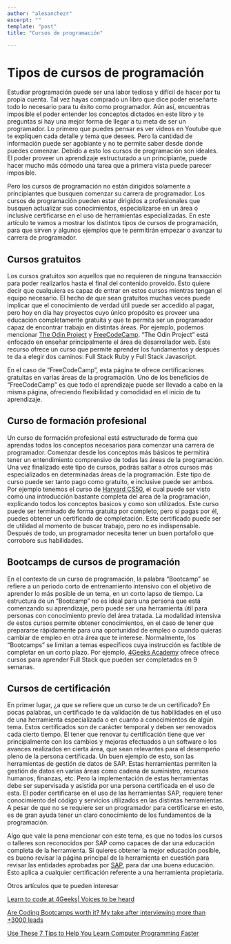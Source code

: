 ```yaml
---
author: "alesanchezr"
excerpt: ""
template: "post" 
title: "Cursos de programación"

---
```

# Tipos de cursos de programación

Estudiar programación puede ser una labor tediosa y difícil de hacer por tu propia cuenta. Tal vez hayas comprado un libro que dice poder enseñarte todo lo necesario para tu éxito como programador. Aún así, encuentras imposible el poder entender los conceptos dictados en este libro y te preguntas si hay una mejor forma de llegar a tu meta de ser un programador. Lo primero que puedes pensar es ver videos en Youtube que te expliquen cada detalle y tema que desees. Pero la cantidad de información puede ser agobiante y no te permite saber desde donde puedes comenzar. Debido a esto los cursos de programación son ideales. El poder proveer un aprendizaje estructurado a un principiante, puede hacer mucho más cómodo una tarea que a primera vista puede parecer imposible.

Pero los cursos de programación no están dirigidos solamente a principiantes que busquen comenzar su carrera de programador. Los cursos de programación pueden estar dirigidos a profesionales que busquen actualizar sus conocimientos, especializarse en un área o inclusive certificarse en el uso de herramientas especializadas. En este artículo te vamos a mostrar los distintos tipos de cursos de programación, para que sirven y algunos ejemplos que te permitirán empezar o avanzar tu carrera de programador.

## Cursos gratuitos

Los cursos gratuitos son aquellos que no requieren de ninguna transacción para poder realizarlos hasta el final del contenido proveído. Esto quiere decir que cualquiera es capaz de entrar en estos cursos mientras tengan el equipo necesario. El hecho de que sean gratuitos muchas veces puede implicar que el conocimiento de verdad útil puede ser accedido al pagar, pero hoy en día hay proyectos cuyo único propósito es proveer una educación completamente gratuita y que te permita ser un programador capaz de encontrar trabajo en distintas áreas. Por ejemplo, podemos mencionar [The Odin Project](https://www.theodinproject.com/) y [FreeCodeCamp](https://www.freecodecamp.org/). “The Odin Project” está enfocado en enseñar principalmente el área de desarrollador web. Este recurso ofrece un curso que permite aprender los fundamentos y después te da a elegir dos caminos: Full Stack Ruby y Full Stack Javascript.

En el caso de “FreeCodeCamp”, esta página te ofrece certificaciones gratuitas en varias áreas de la programación. Uno de los beneficios de “FreeCodeCamp” es que todo el aprendizaje puede ser llevado a cabo en la misma página, ofreciendo flexibilidad y comodidad en el inicio de tu aprendizaje.

## Curso de formación profesional

Un curso de formación profesional está estructurado de forma que aprendas todos los conceptos necesarios para comenzar una carrera de programador. Comenzar desde los conceptos más básicos te permitirá tener un entendimiento comprensivo de todas las áreas de la programación. Una vez finalizado este tipo de cursos, podrás saltar a otros cursos más especializados en determinadas áreas de la programación. Este tipo de curso puede ser tanto pago como gratuito, e inclusive puede ser ambos. Por ejemplo tenemos el curso de [Harvard CS50](https://www.edx.org/course/introduction-computer-science-harvardx-cs50x), el cual puede ser visto como una introducción bastante completa del area de la programación, explicando todos los conceptos basicos y como son utilizados. Este curso puede ser terminado de forma gratuita por completo, pero si pagas por él, puedes obtener un certificado de completación. Este certificado puede ser de utilidad al momento de buscar trabajo, pero no es indispensable. Después de todo, un programador necesita tener un buen portafolio que corrobore sus habilidades.

## Bootcamps de cursos de programación

En el contexto de un curso de programación, la palabra “Bootcamp” se refiere a un periodo corto de entrenamiento intensivo con el objetivo de aprender lo más posible de un tema, en un corto lapso de tiempo. La estructura de un “Bootcamp” no es ideal para una persona que está comenzando su aprendizaje, pero puede ser una herramienta útil para personas con conocimiento previo del área tratada. La modalidad intensiva de estos cursos permite obtener conocimientos, en el caso de tener que prepararse rápidamente para una oportunidad de empleo o cuando quieras cambiar de empleo en otra área que te interese. Normalmente, los “Bootcamps” se limitan a temas específicos cuya instrucción es factible de completar en un corto plazo. Por ejemplo, [4Geeks Academy](https://4geeksacademy.com/) ofrece ofrece  cursos para aprender Full Stack que pueden ser completados en 9 semanas. 

## Cursos de certificación

En primer lugar, ¿a que se refiere que un curso te de un certificado? En pocas palabras, un certificado te da validación de tus habilidades en el uso de una herramienta especializada o en cuanto a conocimientos de algún tema. Estos certificados son de carácter temporal y deben ser renovados cada cierto tiempo. El tener que renovar tu certificación tiene que ver principalmente con los cambios y mejoras efectuados a un software o los avances realizados en cierta área, que sean relevantes para el desempeño pleno de la persona certificada. Un buen ejemplo de esto, son las herramientas de gestión de datos de SAP. Estas herramientas permiten la gestión de datos en varias áreas como cadena de suministro, recursos humanos, finanzas, etc. Pero la implementación de estas herramientas debe ser supervisada y asistida por una persona certificada en el uso de esta. El poder certificarse en el uso de las herramientas SAP, requiere tener conocimiento del código y servicios utilizados en las distintas herramientas. A pesar de que no se requiere ser un programador para certificarse en esto, es de gran ayuda tener un claro conocimiento de los fundamentos de la programación.

Algo que vale la pena mencionar con este tema, es que no todos los cursos o talleres son reconocidos por SAP como capaces de dar una educación completa de la herramienta. Si quieres obtener la mejor educación posible, es bueno revisar la página principal de la herramienta en cuestión para revisar las entidades aprobadas por [SAP](https://www.sap.com/latinamerica/products/technology-platform/data-management.html?url_id=ctabutton-lao-icon-products-cloud), para dar una buena educación. Esto aplica a cualquier certificación referente a una herramienta propietaria.

Otros artículos que te pueden interesar

[Learn to code at 4Geeks| Voices to be heard](https://4geeksacademy.com/us/coding-bootcamps/student-testimonials)

[Are Coding Bootcamps worth it? My take after interviewing more than +3000 leads](https://4geeksacademy.com/us/coding-bootcamps/are-coding-bootcamp-worth-it)

[Use These 7 Tips to Help You Learn Computer Programming Faster](https://bootcamp.berkeley.edu/blog/use-these-7-tips-to-help-you-learn-computer-programming-faster/)
